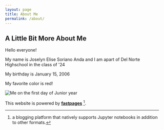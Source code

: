 ```yaml
---
layout: page
title: About Me
permalink: /about/
---
```

## A Little Bit More About Me

Hello everyone! 

My name is Joselyn Elise Soriano Anda and I am apart of Del Norte Highschool in the class of '24 

My birthday is January 15, 2006

My favorite color is red!
 
 
![Me on the first day of Junior year](04F415CC-FD71-45FD-9609-FAC9267614FD.png)

This website is powered by **[fastpages](https://github.com/fastai/fastpages)** [^1].



[^1]:a blogging platform that natively supports Jupyter notebooks in addition to other formats.
